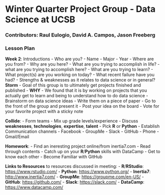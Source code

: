 # Winter Quarter Project Group - Data Science at UCSB
### Contributors: Raul Eulogio, David A. Campos, Jason Freeberg


### Lesson Plan 
**Week 2**: Introductions
	- Who are you?
		- Name 
		- Major 
		- Year 
		- Where are you from?
	- Why are you here?
		- What are you trying to accomplish in life?
		- what are you trying to accomplish here?
		- What are you trying to learn?
		- What project(s) are you working on today?
		- What recent failure have you had?
	- Strengths & weaknesses as it relates to data science or in general?
**Storm**
	- Goal of this group is to ultimately get projects finished and published
		- **WHY**
			- We found that it is by working on projects that you actually get to learn and being to understand how to do data science
	-  Brainstorm on data science ideas
		- Write them on a piece of paper
		- Go to the front of the group and present it
		- Post your idea on the board
	- Vote for your favorite project with a sticky note  

**Collide**:
	- Form teams
	- Mix up grade levels/experience
	- Discuss **weaknesses**, **technologies**, **expertise**, **talent** 
		- Pick **R** or **Python**
	- Establish Communication channels
		- Facebook
		- GroupMe 
		- Slack 
		- GitHub
		- Phone 
		- Gmail/Email

**Homework**:
	- Find an ineresting project online/from inertia7.com
		- Read through contents 
	- Catch up on your **R**/**Python** skills with DataCamp
	- Get to know each other 
	- Become Familiar with GitHub

**Links to Resources** to resources discussed in meeting:
	- **R**/**RStudio**: https://www.rstudio.com/
	- **Python**: https://www.python.org/
	- **Inertia7**: http://www.inertia7.com/
	- **GroupMe**: https://groupme.com/en-US/
	- **GitHub**: https://github.com/
	- **Slack**: https://slack.com/
	- **DataCamp**: https://www.datacamp.com/
 
